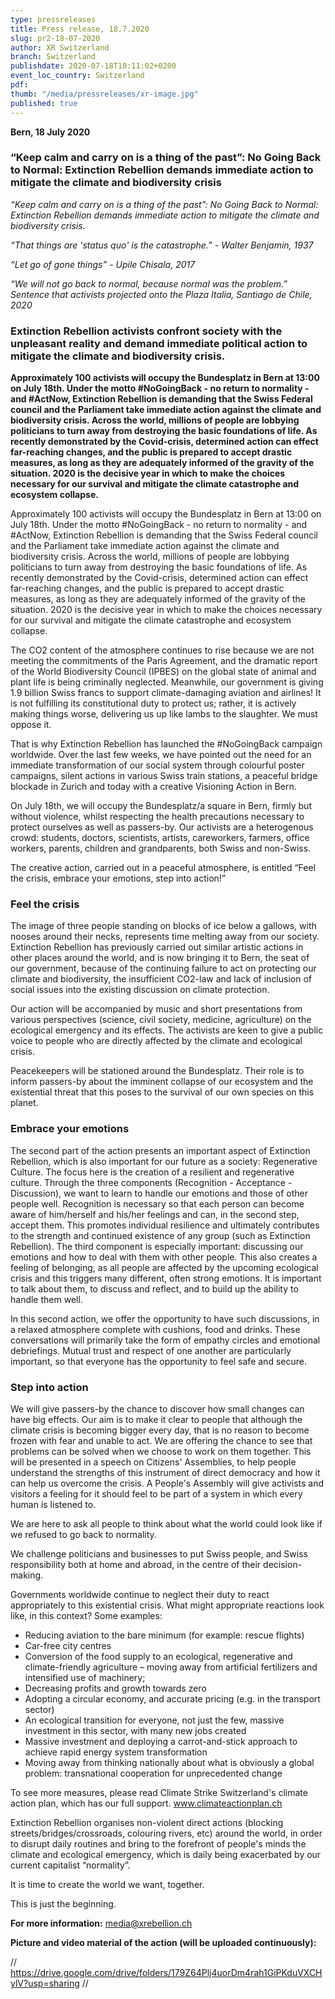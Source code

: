 ```yaml
---
type: pressreleases
title: Press release, 18.7.2020
slug: pr2-18-07-2020
author: XR Switzerland
branch: Switzerland
publishdate: 2020-07-18T10:11:02+0200
event_loc_country: Switzerland
pdf:
thumb: "/media/pressreleases/xr-image.jpg"
published: true
---
```

**Bern, 18 July 2020**

### “Keep calm and carry on is a thing of the past”: No Going Back to Normal: Extinction Rebellion demands immediate action to mitigate the climate and biodiversity crisis

*“Keep calm and carry on is a thing of the past”: No Going Back to Normal: Extinction Rebellion demands immediate action to mitigate the climate and biodiversity crisis.*

*“That things are  'status quo' is the catastrophe.” - Walter Benjamin, 1937*

*“Let go of gone things” - Upile Chisala, 2017*

*“We will not go back to normal, because normal was the problem.” Sentence that activists projected onto the Plaza Italia, Santiago de Chile, 2020*

### Extinction Rebellion activists confront society with the unpleasant reality and demand immediate political action to mitigate the climate and biodiversity crisis.

**Approximately 100 activists will occupy the Bundesplatz in Bern at 13:00 on July 18th. Under the motto #NoGoingBack  - no return to normality - and #ActNow, Extinction Rebellion is demanding that the Swiss Federal council and the Parliament take immediate action against the climate and biodiversity crisis. Across the world, millions of people are  lobbying politicians to turn away from destroying the basic foundations of life. As recently demonstrated by the Covid-crisis, determined action can effect far-reaching changes, and the public is prepared to accept drastic measures, as long as they  are adequately informed of the gravity of the situation. 2020 is the decisive year in which to make the choices necessary for our survival and mitigate the climate catastrophe and ecosystem collapse.**

Approximately 100 activists will occupy the Bundesplatz in Bern at 13:00 on July 18th. Under the motto #NoGoingBack  - no return to normality - and #ActNow, Extinction Rebellion is demanding that the Swiss Federal council and the Parliament take immediate action against the climate and biodiversity crisis. Across the world, millions of people are  lobbying politicians to turn away from destroying the basic foundations of life. As recently demonstrated by the Covid-crisis, determined action can effect far-reaching changes, and the public is prepared to accept drastic measures, as long as they  are adequately informed of the gravity of the situation. 2020 is the decisive year in which to make the choices necessary for our survival and mitigate the climate catastrophe and ecosystem collapse.

The CO2 content of the atmosphere continues to rise because we are not meeting the commitments of the Paris Agreement, and the dramatic report of the World Biodiversity Council (IPBES) on the global state of animal and plant life is being criminally neglected. Meanwhile, our government is giving 1.9 billion Swiss francs to support climate-damaging aviation and airlines! It is not fulfilling its constitutional duty to protect us; rather, it is actively making things worse, delivering us up like lambs to the slaughter. We must oppose it.

That is why Extinction Rebellion has launched the #NoGoingBack campaign worldwide. Over the last few weeks, we have pointed out the need for an immediate transformation of our social system through colourful poster campaigns, silent actions in various Swiss train stations, a peaceful bridge blockade in Zurich and today with a creative Visioning Action in Bern.

On July 18th, we will occupy the Bundesplatz/a square in Bern, firmly but without violence, whilst respecting the health precautions necessary to protect ourselves as well as passers-by. Our activists are a heterogenous crowd: students, doctors, scientists, artists, careworkers, farmers, office workers, parents, children and grandparents, both Swiss and non-Swiss. 

The creative action, carried out in a peaceful atmosphere, is entitled “Feel the crisis, embrace your emotions, step into action!”

### Feel the crisis

The image of three people standing on blocks of ice below a gallows, with nooses around their necks, represents time melting away from our society. Extinction Rebellion has previously carried out similar artistic actions in other places around the world, and is now bringing it to Bern, the seat of our government, because of the continuing failure to act on protecting our climate and biodiversity, the insufficient CO2-law and lack of inclusion of social issues into the existing discussion on climate protection.

Our action will be accompanied by music and short presentations from various perspectives (science, civil society, medicine, agriculture) on the ecological emergency and its effects. The activists are keen to give a public voice to people who are directly affected by the climate and ecological crisis. 

Peacekeepers will be stationed around the Bundesplatz. Their role is to inform passers-by about the imminent collapse of our ecosystem and the existential threat that this poses to the survival of our own species on this planet. 

### Embrace your emotions

The second part of the action presents an important aspect of Extinction Rebellion, which is also important for our future as a society: Regenerative Culture. The focus here is the creation of a resilient and regenerative culture. Through the three components (Recognition - Acceptance - Discussion), we want to learn to handle our emotions and those of other people well. Recognition is necessary so that each person can become aware of him/herself and his/her feelings and can, in the second step, accept them. This promotes individual resilience and ultimately contributes to the strength and continued existence of any group (such as Extinction Rebellion). The third component is especially important: discussing our emotions and how to deal with them with other people. This also creates a feeling of belonging, as all people are affected by the upcoming ecological crisis and this triggers many different, often strong emotions. It is important to talk about them, to discuss and reflect, and to build up the ability to handle them well.

In this second action, we offer the opportunity to have such discussions, in a relaxed atmosphere complete with cushions, food and drinks. These conversations will primarily take the form of empathy circles and emotional debriefings. Mutual trust and respect of one another are particularly important, so that everyone has the opportunity to feel safe and secure.

### Step into action

We will give passers-by the chance to discover how small changes can have big effects. Our aim is to make it clear to people that although the climate crisis is becoming bigger every day, that is no reason to become frozen with fear and unable to act. We are offering the chance to see that problems can be solved when we choose to work on them together. This will be presented in a speech on Citizens' Assemblies, to help people understand the strengths of this instrument of direct democracy and how it can help us overcome the crisis. A People's Assembly will give activists and visitors a feeling for it should feel to be part of a system in which every human is listened to.

We are here to ask all people to think about what the world could look like if we refused to go back to normality.

We challenge politicians and businesses to put Swiss people, and Swiss responsibility both at home and abroad, in the centre of their decision-making.

Governments worldwide continue to neglect their duty to react appropriately to this existential crisis.
What might appropriate reactions look like, in this context? Some examples:     

* Reducing aviation to the bare minimum (for example: rescue flights)    
* Car-free city centres   
* Conversion of the food supply to an ecological, regenerative and climate-friendly agriculture – moving away from artificial fertilizers and intensified use of machinery;  
* Decreasing profits and growth towards zero    
* Adopting a circular economy, and accurate pricing (e.g. in the transport sector)     
* An ecological transition for everyone, not just the few, massive investment in this sector, with many new jobs created    
* Massive investment and deploying a carrot-and-stick approach to achieve rapid energy system transformation   
* Moving away from thinking nationally about what is obviously a global problem: transnational cooperation for unprecedented change
        

To see more measures, please read Climate Strike Switzerland's climate action plan, which has our full support. www.climateactionplan.ch

Extinction Rebellion organises non-violent direct actions (blocking streets/bridges/crossroads, colouring rivers, etc) around the world, in order to disrupt daily routines and bring to the forefront of people's minds the climate and ecological emergency, which is daily being exacerbated by our current capitalist “normality”.

It is time to create the world we want, together.

This is just the beginning.

**For more information:** media@xrebellion.ch

**Picture and video material of the action (will be uploaded continuously):**

  // https://drive.google.com/drive/folders/179Z64Plj4uorDm4rah1GiPKduVXCHylV?usp=sharing //
